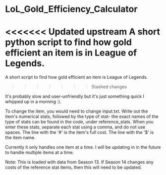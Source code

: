 # LoL_Gold_Efficiency_Calculator
<<<<<<< Updated upstream
A short python script to find how gold efficient an item is in League of Legends.
=======
A short script to find how gold efficient an item is League of Legends.
>>>>>>> Stashed changes

It's probably slow and user-unfriendly but it's just something quick I whipped up in a morning :). 

To change the item, you would need to change input.txt. Write out the item's numerical stats, followed by the type of stat- the exact names of the type of stats can be found in the code, under reference_stats. When you enter these stats, separate each stat using a comma, and do not use spaces. The line with the '#' is the item's full cost. The line with the '$' is the item name. 

Currently it only handles one item at a time. I will be updating in in the future to handle multiple items at a time. 

Note: This is loaded with data from Season 13. If Season 14 changes any costs of the reference stat items, then this will need to be updated. 
